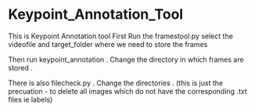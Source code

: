 # Keypoint_Annotation_Tool
This is Keypoint Annotation tool
First Run the framestool.py select the videofile and target_folder where we need to store the frames

Then run keypoint_annotation . Change the directory in which frames are stored .

There is also filecheck.py . Change the directories . (this is just the precuation - to delete all images which do not have the corresponding .txt files ie labels)
